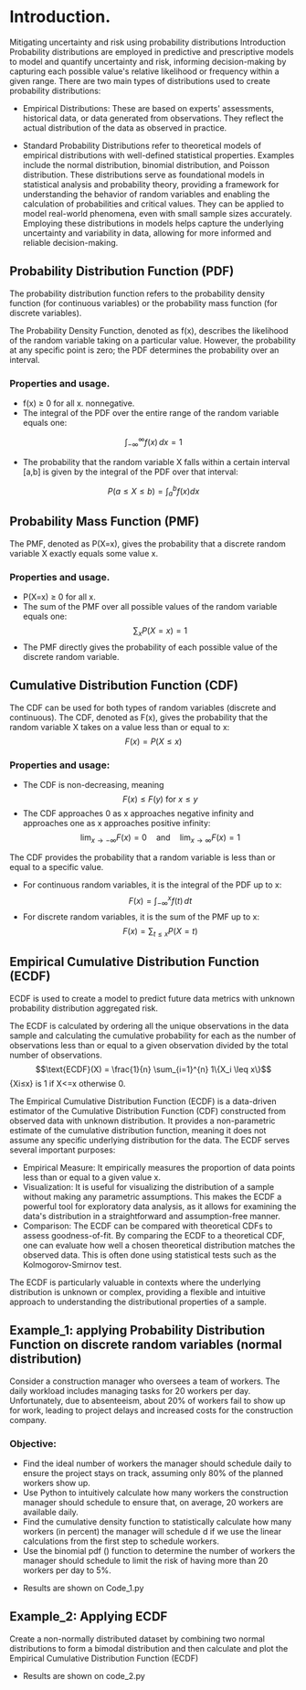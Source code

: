 # Introduction.
Mitigating uncertainty and risk using probability distributions
Introduction
Probability distributions are employed in predictive and prescriptive models to model and quantify uncertainty and risk, informing decision-making by capturing each possible value's relative likelihood or frequency within a given range. There are two main types of distributions used to create probability distributions:

- Empirical Distributions: These are based on experts' assessments, historical data, or data generated from observations. They reflect the actual distribution of the data as observed in practice.
 
- Standard Probability Distributions refer to theoretical models of empirical distributions with well-defined statistical properties. Examples include the normal distribution, binomial distribution, and Poisson distribution. These distributions serve as foundational models in statistical analysis and probability theory, providing a framework for understanding the behavior of random variables and enabling the calculation of probabilities and critical values. They can be applied to model real-world phenomena, even with small sample sizes accurately. Employing these distributions in models helps capture the underlying uncertainty and variability in data, allowing for more informed and reliable decision-making.
## Probability Distribution Function (PDF)
The probability distribution function refers to the probability density function (for continuous variables) or the probability mass function (for discrete variables).

The Probability Density Function, denoted as f(x), describes the likelihood of the random variable taking on a particular value. However, the probability at any specific point is zero; the PDF determines the probability over an interval.
  ### Properties and usage.
- f(x) ≥ 0 for all x. nonnegative.
- The integral of the PDF over the entire range of the random variable equals one:
  
$$\int_{-\infty}^{\infty} f(x) \, dx = 1$$
    
- The probability that the random variable X falls within a certain interval [a,b] is given by the integral of the PDF over that interval: 

$$P(a \leq X \leq b) = \int_{a}^{b} f(x)dx$$

## Probability Mass Function (PMF)
The PMF, denoted as P(X=x), gives the probability that a discrete random variable X exactly equals some value x.
### Properties and usage.
- P(X=x) ≥ 0 for all x.
- The sum of the PMF over all possible values of the random variable equals one:
$$\sum_{x} P(X = x) = 1$$
- The PMF directly gives the probability of each possible value of the discrete random variable.
## Cumulative Distribution Function (CDF)
The CDF can be used for both types of random variables (discrete and continuous).
The CDF, denoted as F(x), gives the probability that the random variable X takes on a value less than or equal to x: 
$$F(x) = P(X \leq x)$$
### Properties and usage:
- The CDF is non-decreasing, meaning
  $$F(x) \leq F(y) \text{ for } x \leq y$$
- The CDF approaches 0 as x approaches negative infinity and approaches one as x approaches positive infinity: 
$$\lim_{x \to -\infty} F(x) = 0 \quad \text{and} \quad \lim_{x \to \infty} F(x) = 1$$

The CDF provides the probability that a random variable is less than or equal to a specific value. 
- For continuous random variables, it is the integral of the PDF up to x:
$$F(x) = \int_{-\infty}^{x} f(t) \, dt$$
- For discrete random variables, it is the sum of the PMF up to x:
$$F(x) = \sum_{t \leq x} P(X = t)$$
## Empirical Cumulative Distribution Function (ECDF)
ECDF is used to  create a model to predict future data metrics with unknown probability distribution aggregated risk.

The ECDF is calculated by ordering all the unique observations in the data sample and calculating the cumulative probability for each as the number of observations less than or equal to a given observation divided by the total number of observations.
$$\text{ECDF}(X) = \frac{1}{n} \sum_{i=1}^{n} 1\{X_i \leq x\}$$
{Xi≤x} is 1 if X<=x otherwise 0.

The Empirical Cumulative Distribution Function (ECDF) is a data-driven estimator of the Cumulative Distribution Function (CDF) constructed from observed data with unknown distribution. It provides a non-parametric estimate of the cumulative distribution function, meaning it does not assume any specific underlying distribution for the data. The ECDF serves several important purposes:
- Empirical Measure: It empirically measures the proportion of data points less than or equal to a given value x.
- Visualization: It is useful for visualizing the distribution of a sample without making any parametric assumptions. This makes the ECDF a powerful tool for exploratory data analysis, as it allows for examining the data's distribution in a straightforward and assumption-free manner.
- Comparison: The ECDF can be compared with theoretical CDFs to assess goodness-of-fit. By comparing the ECDF to a theoretical CDF, one can evaluate how well a chosen theoretical distribution matches the observed data. This is often done using statistical tests such as the Kolmogorov-Smirnov test.

The ECDF is particularly valuable in contexts where the underlying distribution is unknown or complex, providing a flexible and intuitive approach to understanding the distributional properties of a sample.
## Example_1: applying Probability Distribution Function on discrete random variables (normal distribution)
Consider a construction manager who oversees a team of workers. The daily workload includes managing tasks for 20 workers per day. Unfortunately, due to absenteeism, about 20% of workers fail to show up for work, leading to project delays and increased costs for the construction company.
### Objective:
- Find the ideal number of workers the manager should schedule daily to ensure the project stays on track, assuming only 80% of the planned workers show up.
- Use Python to intuitively calculate how many workers the construction manager should schedule to ensure that, on average, 20 workers are available daily.
- Find the cumulative density function to statistically calculate how many workers (in percent) the manager will schedule d if we use the linear calculations from the first step to schedule workers.
- Use the binomial pdf () function to determine the number of workers the manager should schedule to limit the risk of having more than 20 workers per day to 5%.

* Results are shown on Code_1.py
## Example_2:  Applying ECDF
Create a non-normally distributed dataset by combining two normal distributions to form a bimodal distribution and then calculate and plot the Empirical Cumulative Distribution Function (ECDF)

* Results are shown on code_2.py
